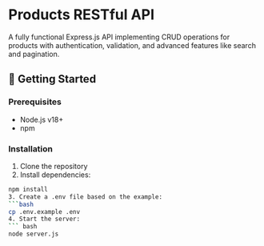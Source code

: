 # Products RESTful API

A fully functional Express.js API implementing CRUD operations for products with authentication, validation, and advanced features like search and pagination.

## 🚀 Getting Started

### Prerequisites
- Node.js v18+
- npm

### Installation
1. Clone the repository
2. Install dependencies:
```bash
npm install
3. Create a .env file based on the example:
```bash
cp .env.example .env
4. Start the server:
``` bash
node server.js